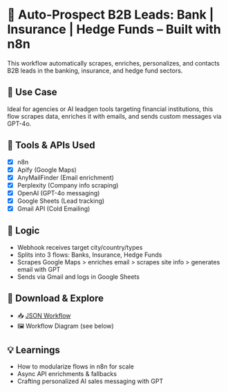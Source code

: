 # 🤖 Auto-Prospect B2B Leads: Bank | Insurance | Hedge Funds – Built with n8n

This workflow automatically scrapes, enriches, personalizes, and contacts B2B leads in the banking, insurance, and hedge fund sectors.

## 🚀 Use Case
Ideal for agencies or AI leadgen tools targeting financial institutions, this flow scrapes data, enriches it with emails, and sends custom messages via GPT-4o.

## 🔧 Tools & APIs Used
- [x] n8n
- [x] Apify (Google Maps)
- [x] AnyMailFinder (Email enrichment)
- [x] Perplexity (Company info scraping)
- [x] OpenAI (GPT-4o messaging)
- [x] Google Sheets (Lead tracking)
- [x] Gmail API (Cold Emailing)

## 🧠 Logic
- Webhook receives target city/country/types
- Splits into 3 flows: Banks, Insurance, Hedge Funds
- Scrapes Google Maps > enriches email > scrapes site info > generates email with GPT
- Sends via Gmail and logs in Google Sheets

## 📂 Download & Explore
- 📥 [JSON Workflow](https://github.com/AlvLeoAI/Auto-Prospect-B2B-Leads-Bank-Insurance-Hedge-Funds-/blob/main/JSON)
- 🖼️ Workflow Diagram (see below)

## 💡 Learnings
- How to modularize flows in n8n for scale
- Async API enrichments & fallbacks
- Crafting personalized AI sales messaging with GPT

